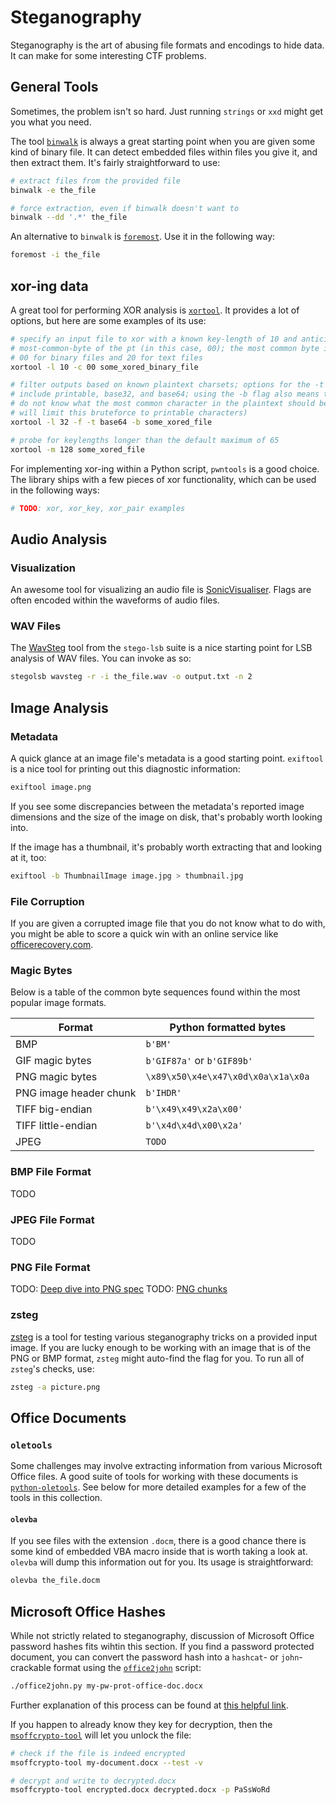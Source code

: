 # Steganography

Steganography is the art of abusing file formats and encodings to hide data. It can make for some interesting CTF problems.

## General Tools

Sometimes, the problem isn't so hard. Just running `strings` or `xxd` might get you what you need.

The tool [`binwalk`](https://tools.kali.org/forensics/binwalk) is always a great starting point when you are given some kind of binary file. It can detect embedded files within files you give it, and then extract them. It's fairly straightforward to use:
```sh
# extract files from the provided file
binwalk -e the_file

# force extraction, even if binwalk doesn't want to
binwalk --dd '.*' the_file
```

An alternative to `binwalk` is [`foremost`](https://github.com/korczis/foremost). Use it in the following way:
```sh
foremost -i the_file
```

## xor-ing data

A great tool for performing XOR analysis is [`xortool`](https://github.com/hellman/xortool). It provides a lot of options, but here are some examples of its use:
```sh
# specify an input file to xor with a known key-length of 10 and anticipated
# most-common-byte of the pt (in this case, 00); the most common byte is likely
# 00 for binary files and 20 for text files
xortool -l 10 -c 00 some_xored_binary_file

# filter outputs based on known plaintext charsets; options for the -t parameter
# include printable, base32, and base64; using the -b flag also means that we
# do not know what the most common character in the plaintext should be (-o
# will limit this bruteforce to printable characters)
xortool -l 32 -f -t base64 -b some_xored_file

# probe for keylengths longer than the default maximum of 65
xortool -m 128 some_xored_file
```

For implementing xor-ing within a Python script, `pwntools` is a good choice. The library ships with a few pieces of xor functionality, which can be used in the following ways:
```python
# TODO: xor, xor_key, xor_pair examples
```

## Audio Analysis

### Visualization

An awesome tool for visualizing an audio file is [SonicVisualiser](https://www.sonicvisualiser.org/). Flags are often encoded within the waveforms of audio files.

### WAV Files

The [WavSteg](https://github.com/ragibson/Steganography#wavsteg) tool from the `stego-lsb` suite is a nice starting point for LSB analysis of WAV files. You can invoke as so:
```sh
stegolsb wavsteg -r -i the_file.wav -o output.txt -n 2
```

## Image Analysis

### Metadata

A quick glance at an image file's metadata is a good starting point. `exiftool` is a nice tool for printing out this diagnostic information:
```sh
exiftool image.png
```

If you see some discrepancies between the metadata's reported image dimensions and the size of the image on disk, that's probably worth looking into.

If the image has a thumbnail, it's probably worth extracting that and looking at it, too:
```sh
exiftool -b ThumbnailImage image.jpg > thumbnail.jpg
```

### File Corruption

If you are given a corrupted image file that you do not know what to do with, you might be able to score a quick win with an online service like [officerecovery.com](https://online.officerecovery.com/pixrecovery/).

### Magic Bytes

Below is a table of the common byte sequences found within the most popular image formats.

| Format                 | Python formatted bytes             |
| ---------------------- | ---------------------------------- |
| BMP                    | `b'BM'`                            |
| GIF magic bytes        | `b'GIF87a'` or `b'GIF89b'`         |
| PNG magic bytes        | `\x89\x50\x4e\x47\x0d\x0a\x1a\x0a` |
| PNG image header chunk | `b'IHDR'`                          |
| TIFF big-endian        | `b'\x49\x49\x2a\x00'`              |
| TIFF little-endian     | `b'\x4d\x4d\x00\x2a'`              |
| JPEG                   | `TODO`                             |

### BMP File Format

TODO

### JPEG File Format

TODO

### PNG File Format

TODO: [Deep dive into PNG spec](https://www.w3.org/TR/PNG-Structure.html)
TODO: [PNG chunks](http://www.libpng.org/pub/png/spec/1.2/PNG-Chunks.html)

### zsteg

[zsteg](https://github.com/zed-0xff/zsteg) is a tool for testing various steganography tricks on a provided input image. If you are lucky enough to be working with an image that is of the PNG or BMP format, `zsteg` might auto-find the flag for you. To run all of `zsteg`'s checks, use:
```sh
zsteg -a picture.png
```

## Office Documents

### `oletools`

Some challenges may involve extracting information from various Microsoft Office files. A good suite of tools for working with these documents is  [`python-oletools`](https://github.com/decalage2/oletools/wiki). See below for more detailed examples for a few of the tools in this collection.

#### `olevba`

If you see files with the extension `.docm`, there is a good chance there is some kind of embedded VBA macro inside that is worth taking a look at. `olevba` will dump this information out for you. Its usage is straightforward:
```sh
olevba the_file.docm
```

## Microsoft Office Hashes

While not strictly related to steganography, discussion of Microsoft Office password hashes fits wihtin this section. If you find a password protected document, you can convert the password hash into a `hashcat`- or `john`-crackable format using the [`office2john`](https://github.com/magnumripper/JohnTheRipper/blob/bleeding-jumbo/run/office2john.py) script:
```sh
./office2john.py my-pw-prot-office-doc.docx
```

Further explanation of this process can be found at [this helpful link](pentestcorner.com/cracking-microsoft-office-97-03-2007-2010-2013-password-hashes-with-hashcat/).

If you happen to already know they key for decryption, then the [`msoffcrypto-tool`](https://github.com/nolze/msoffcrypto-tool) will let you unlock the file:
```sh
# check if the file is indeed encrypted
msoffcrypto-tool my-document.docx --test -v

# decrypt and write to decrypted.docx
msoffcrypto-tool encrypted.docx decrypted.docx -p PaSsWoRd
```
